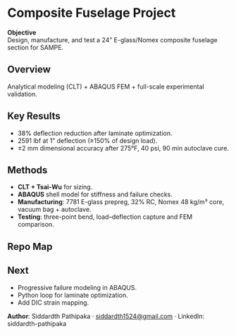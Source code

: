 # Composite Fuselage Project

**Objective**  
Design, manufacture, and test a 24” E-glass/Nomex composite fuselage section for SAMPE.

## Overview
Analytical modeling (CLT) + ABAQUS FEM + full-scale experimental validation.

## Key Results
- 38% deflection reduction after laminate optimization.  
- 2591 lbf at 1” deflection (≥150% of design load).  
- ±2 mm dimensional accuracy after 275°F, 40 psi, 90 min autoclave cure.

## Methods
- **CLT + Tsai-Wu** for sizing.  
- **ABAQUS** shell model for stiffness and failure checks.  
- **Manufacturing**: 7781 E-glass prepreg, 32% RC, Nomex 48 kg/m³ core, vacuum bag + autoclave.  
- **Testing**: three-point bend, load–deflection capture and FEM comparison.

## Repo Map

## Next
- Progressive failure modeling in ABAQUS.
- Python loop for laminate optimization.
- Add DIC strain mapping.

**Author**: Siddardth Pathipaka · siddardth1524@gmail.com · LinkedIn: siddardth-pathipaka
